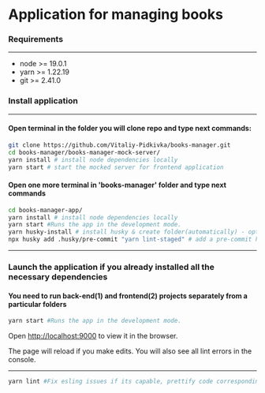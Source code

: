 # Application for managing books

### Requirements

---

- node >= 19.0.1
- yarn >= 1.22.19
- git  >= 2.41.0

### Install application

---

#### Open terminal in the folder you will clone repo and type next commands:

```bash
git clone https://github.com/Vitaliy-Pidkivka/books-manager.git
cd books-manager/books-manager-mock-server/
yarn install # install node dependencies locally
yarn start # start the mocked server for frontend application
```

#### Open one more terminal in 'books-manager' folder and type next commands

```bash
cd books-manager-app/
yarn install # install node dependencies locally
yarn start #Runs the app in the development mode.
yarn husky-install # install husky & create folder(automatically) - optional
npx husky add .husky/pre-commit "yarn lint-staged" # add a pre-commit hook - optional
```

---

### Launch the application if you already installed all the necessary dependencies

#### You need to run back-end(1) and frontend(2) projects separately from a particular folders

```bash
yarn start #Runs the app in the development mode.
```

Open [http://localhost:9000](http://localhost:9000) to view it in the browser.

The page will reload if you make edits.
You will also see all lint errors in the console.

---

```bash
yarn lint #Fix esling issues if its capable, prettify code corresponding to .prettierrc.js
```
